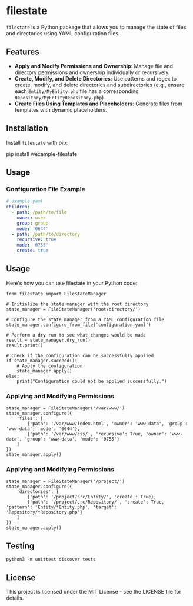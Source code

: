 # filestate

`filestate` is a Python package that allows you to manage the state of files and directories using YAML configuration files.

## Features

- **Apply and Modify Permissions and Ownership**: Manage file and directory permissions and ownership individually or recursively.
- **Create, Modify, and Delete Directories**: Use patterns and regex to create, modify, and delete directories and subdirectories (e.g., ensure each `Entity/MyEntity.php` file has a corresponding `Repository/MyEntityRepository.php`).
- **Create Files Using Templates and Placeholders**: Generate files from templates with dynamic placeholders.

## Installation

Install `filestate` with pip:

pip install wexample-filestate

## Usage

### Configuration File Example

```yaml
# example.yaml
children:
  - path: /path/to/file
    owner: user
    group: group
    mode: '0644'
  - path: /path/to/directory
    recursive: true
    mode: '0755'
    create: true
```

## Usage

Here's how you can use filestate in your Python code:

```
from filestate import FileStateManager

# Initialize the state manager with the root directory
state_manager = FileStateManager('root/directory/')

# Configure the state manager from a YAML configuration file
state_manager.configure_from_file('configuration.yaml')

# Perform a dry run to see what changes would be made
result = state_manager.dry_run()
result.print()

# Check if the configuration can be successfully applied
if state_manager.succeed():
    # Apply the configuration
    state_manager.apply()
else:
    print("Configuration could not be applied successfully.")

```

### Applying and Modifying Permissions

```
state_manager = FileStateManager('/var/www/')
state_manager.configure({
    'files': [
        {'path': '/var/www/index.html', 'owner': 'www-data', 'group': 'www-data', 'mode': '0644'},
        {'path': '/var/www/css/', 'recursive': True, 'owner': 'www-data', 'group': 'www-data', 'mode': '0755'}
    ]
})
state_manager.apply()
```

### Applying and Modifying Permissions

```
state_manager = FileStateManager('/project/')
state_manager.configure({
    'directories': [
        {'path': '/project/src/Entity/', 'create': True},
        {'path': '/project/src/Repository/', 'create': True, 'pattern': 'Entity/*Entity.php', 'target': 'Repository/*Repository.php'}
    ]
})
state_manager.apply()
```

## Testing

    python3 -m unittest discover tests

## License

This project is licensed under the MIT License - see the LICENSE file for details.
